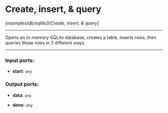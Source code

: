# Create, insert, & query

_[examples/db/sqlite3/Create, insert, & query]_

---

Opens an in-memory SQLite database, creates a table, inserts rows, then queries those rows in 3 different ways.  

---

### Input ports:

* __start__: ` any `

### Output ports:

* __data__: ` any `


* __done__: ` any `

